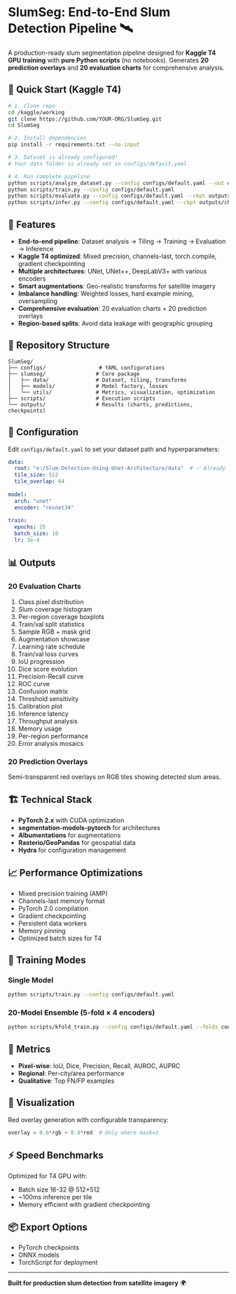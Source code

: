 # SlumSeg: End-to-End Slum Detection Pipeline 🛰️

A production-ready slum segmentation pipeline designed for **Kaggle T4 GPU training** with **pure Python scripts** (no notebooks). Generates **20 prediction overlays** and **20 evaluation charts** for comprehensive analysis.

## 🚀 Quick Start (Kaggle T4)

```bash
# 1. Clone repo
cd /kaggle/working
git clone https://github.com/YOUR-ORG/SlumSeg.git
cd SlumSeg

# 2. Install dependencies
pip install -r requirements.txt --no-input

# 3. Dataset is already configured!
# Your data folder is already set in configs/default.yaml

# 4. Run complete pipeline
python scripts/analyze_dataset.py --config configs/default.yaml --out outputs/charts
python scripts/train.py --config configs/default.yaml
python scripts/evaluate.py --config configs/default.yaml --ckpt outputs/checkpoints/best.ckpt --tiles . --charts outputs/charts
python scripts/infer.py --config configs/default.yaml --ckpt outputs/checkpoints/best.ckpt --images ../data/val/images --out outputs/predictions --num 20
```

## 🎯 Features

- **End-to-end pipeline**: Dataset analysis → Tiling → Training → Evaluation → Inference
- **Kaggle T4 optimized**: Mixed precision, channels-last, torch.compile, gradient checkpointing
- **Multiple architectures**: UNet, UNet++, DeepLabV3+ with various encoders
- **Smart augmentations**: Geo-realistic transforms for satellite imagery
- **Imbalance handling**: Weighted losses, hard example mining, oversampling
- **Comprehensive evaluation**: 20 evaluation charts + 20 prediction overlays
- **Region-based splits**: Avoid data leakage with geographic grouping

## 📁 Repository Structure

```
SlumSeg/
├── configs/                 # YAML configurations
├── slumseg/                # Core package
│   ├── data/               # Dataset, tiling, transforms
│   ├── models/             # Model factory, losses
│   └── utils/              # Metrics, visualization, optimization
├── scripts/                # Execution scripts
└── outputs/                # Results (charts, predictions, checkpoints)
```

## 🔧 Configuration

Edit `configs/default.yaml` to set your dataset path and hyperparameters:

```yaml
data:
  root: "e:/Slum-Detection-Using-Unet-Architecture/data"  # ✅ Already configured!
  tile_size: 512
  tile_overlap: 64
  
model:
  arch: "unet"
  encoder: "resnet34"
  
train:
  epochs: 25
  batch_size: 16
  lr: 3e-4
```

## 📊 Outputs

### 20 Evaluation Charts
1. Class pixel distribution
2. Slum coverage histogram
3. Per-region coverage boxplots
4. Train/val split statistics
5. Sample RGB + mask grid
6. Augmentation showcase
7. Learning rate schedule
8. Train/val loss curves
9. IoU progression
10. Dice score evolution
11. Precision-Recall curve
12. ROC curve
13. Confusion matrix
14. Threshold sensitivity
15. Calibration plot
16. Inference latency
17. Throughput analysis
18. Memory usage
19. Per-region performance
20. Error analysis mosaics

### 20 Prediction Overlays
Semi-transparent red overlays on RGB tiles showing detected slum areas.

## 🏗️ Technical Stack

- **PyTorch 2.x** with CUDA optimization
- **segmentation-models-pytorch** for architectures
- **Albumentations** for augmentations
- **Rasterio/GeoPandas** for geospatial data
- **Hydra** for configuration management

## 📈 Performance Optimizations

- Mixed precision training (AMP)
- Channels-last memory format
- PyTorch 2.0 compilation
- Gradient checkpointing
- Persistent data workers
- Memory pinning
- Optimized batch sizes for T4

## 🔄 Training Modes

### Single Model
```bash
python scripts/train.py --config configs/default.yaml
```

### 20-Model Ensemble (5-fold × 4 encoders)
```bash
python scripts/kfold_train.py --config configs/default.yaml --folds configs/folds.yaml
```

## 📏 Metrics

- **Pixel-wise**: IoU, Dice, Precision, Recall, AUROC, AUPRC
- **Regional**: Per-city/area performance
- **Qualitative**: Top FN/FP examples

## 🎨 Visualization

Red overlay generation with configurable transparency:
```python
overlay = 0.6*rgb + 0.4*red  # Only where mask=1
```

## ⚡ Speed Benchmarks

Optimized for T4 GPU with:
- Batch size 16-32 @ 512×512
- ~100ms inference per tile
- Memory efficient with gradient checkpointing

## 📦 Export Options

- PyTorch checkpoints
- ONNX models
- TorchScript for deployment

---

**Built for production slum detection from satellite imagery** 🌍
